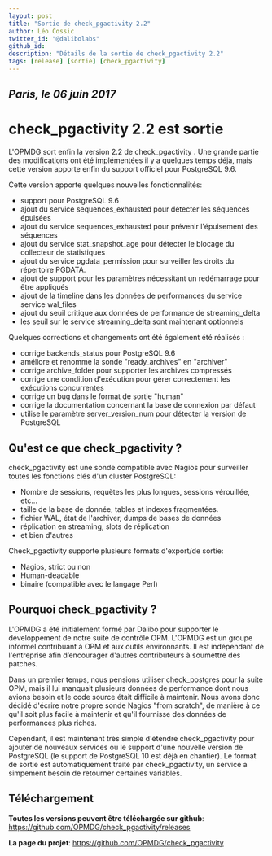 ```yaml
---
layout: post
title: "Sortie de check_pgactivity 2.2"
author: Léo Cossic
twitter_id: "@dalibolabs"
github_id: 
description: "Détails de la sortie de check_pgactivity 2.2"
tags: [release] [sortie] [check_pgactivity]
---
```

*Paris, le 06 juin 2017*
---

check_pgactivity 2.2 est sortie
===================
L'OPMDG sort enfin la version 2.2 de check\_pgactivity . Une grande partie des
modifications ont été implémentées il y a quelques temps déjà, mais cette
version apporte enfin du support officiel pour PostgreSQL 9.6.

<!--MORE-->

Cette version apporte quelques nouvelles fonctionnalités:

* support pour PostgreSQL 9.6
* ajout du service sequences\_exhausted pour détecter les séquences épuisées
* ajout du service sequences_exhausted pour prévenir l'épuisement des séquences
* ajout du service stat_snapshot\_age pour détecter le blocage du collecteur de statistiques
* ajout du service pgdata_permission pour surveiller les droits du répertoire PGDATA.
* ajout de support pour les paramètres nécessitant un redémarrage pour être appliqués
* ajout de la timeline dans les données de performances du service service wal\_files
* ajout du seuil critique aux données de performance de streaming_delta
* les seuil sur le service streaming_delta sont maintenant optionnels

Quelques corrections et changements ont été également été réalisés :

* corrige backends\_status pour PostgreSQL 9.6
* améliore et renomme la sonde "ready_archives" en "archiver"
* corrige archive\_folder pour supporter les archives compressés
* corrige une condition d'exécution pour gérer correctement les exécutions concurrentes
* corrige un bug dans le format de sortie "human"
* corrige la documentation concernant la base de connexion par défaut
* utilise le paramètre server\_version\_num pour détecter la version de PostgreSQL

## Qu'est ce que check_pgactivity ?

check_pgactivity est une sonde compatible avec Nagios pour surveiller toutes les
fonctions clés d'un cluster PostgreSQL:

* Nombre de sessions, requètes les plus longues, sessions vérouillée, etc...
* taille de la base de donnée, tables et indexes fragmentées.
* fichier WAL, état de l'archiver, dumps de bases de données
* réplication en streaming, slots de réplication
* et bien d'autres

Check_pgactivity supporte plusieurs formats d'export/de sortie:

* Nagios, strict ou non
* Human-deadable
* binaire (compatible avec le langage Perl)

## Pourquoi check_pgactivity ?

L'OPMDG a été initialement formé par Dalibo pour supporter le développement de notre suite de contrôle OPM. L'OPMDG est un groupe informel contribuant à OPM et aux outils environnants. Il est indépendant de l'entreprise afin d’encourager d'autres contributeurs à soumettre des patches.

Dans un premier temps, nous pensions utiliser check_postgres pour la suite OPM, mais il lui manquait plusieurs données de performance dont nous avions besoin et le code source était difficile à maintenir. Nous avons donc décidé d'écrire notre propre sonde Nagios "from scratch", de manière à ce qu'il soit plus facile à maintenir et qu'il fournisse des données de performances plus riches.

Cependant, il est maintenant très simple d'étendre check\_pgactivity pour ajouter de nouveaux services ou le support d'une nouvelle version de PostgreSQL (le support de PostgreSQL 10 est déjà en chantier). Le format de sortie est automatiquement traité par check_pgactivity, un service a simpement besoin de retourner certaines variables.


## Téléchargement

**Toutes les versions peuvent être téléchargée sur github**: https://github.com/OPMDG/check_pgactivity/releases

**La page du projet**: https://github.com/OPMDG/check_pgactivity
